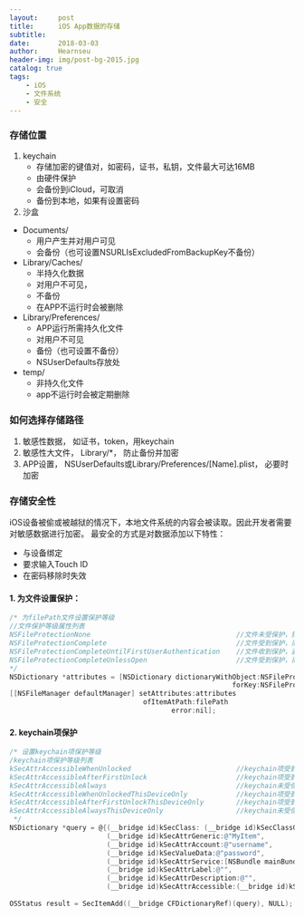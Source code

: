 ```yaml
---
layout:     post                   
title:      iOS App数据的存储
subtitle:              
date:       2018-03-03             
author:     Hearnseu  
header-img: img/post-bg-2015.jpg                        
catalog: true                       
tags:                              
    - iOS
    - 文件系统
    - 安全
---
```



### 存储位置
1. keychain 
   - 存储加密的键值对，如密码，证书，私钥，文件最大可达16MB
   - 由硬件保护
   - 会备份到iCloud，可取消
   - 备份到本地，如果有设置密码
2. 沙盒
  - Documents/  
     - 用户产生并对用户可见
     - 会备份（也可设置NSURLIsExcludedFromBackupKey不备份）
  - Library/Caches/  
     - 半持久化数据
     - 对用户不可见，
     - 不备份
     - 在APP不运行时会被删除
  - Library/Preferences/  
     - APP运行所需持久化文件
     - 对用户不可见
     - 备份（也可设置不备份）
     - NSUserDefaults存放处
  - temp/
     - 非持久化文件
     - app不运行时会被定期删除
     
  
### 如何选择存储路径
1. 敏感性数据， 如证书，token，用keychain
2. 敏感性大文件， Library/*， 防止备份并加密
3. APP设置， NSUserDefaults或Library/Preferences/[Name].plist， 必要时加密

### 存储安全性
iOS设备被偷或被越狱的情况下，本地文件系统的内容会被读取。因此开发者需要对敏感数据进行加密。
最安全的方式是对数据添加以下特性：
- 与设备绑定
- 要求输入Touch ID 
- 在密码移除时失效

#### 1. 为文件设置保护：

```objective-c
/* 为filePath文件设置保护等级 
//文件保护等级属性列表  
NSFileProtectionNone                                    //文件未受保护，随时可以访问 （Default）  
NSFileProtectionComplete                                //文件受到保护，而且只有在设备未被锁定时才可访问  
NSFileProtectionCompleteUntilFirstUserAuthentication    //文件收到保护，直到设备启动且用户第一次输入密码  
NSFileProtectionCompleteUnlessOpen                      //文件受到保护，而且只有在设备未被锁定时才可打开，不过即便在设备被锁定时，已经打开的文件还是可以继续使用和写入  
*/  
NSDictionary *attributes = [NSDictionary dictionaryWithObject:NSFileProtectionComplete  
                                                       forKey:NSFileProtectionKey];  
[[NSFileManager defaultManager] setAttributes:attributes  
                                 ofItemAtPath:filePath  
                                        error:nil]; 
```

#### 2. keychain项保护


```objective-c
/* 设置keychain项保护等级
/keychain项保护等级列表  
kSecAttrAccessibleWhenUnlocked                          //keychain项受到保护，只有在设备未被锁定时才可以访问  
kSecAttrAccessibleAfterFirstUnlock                      //keychain项受到保护，直到设备启动并且用户第一次输入密码  
kSecAttrAccessibleAlways                                //keychain未受保护，任何时候都可以访问 （Default）  
kSecAttrAccessibleWhenUnlockedThisDeviceOnly            //keychain项受到保护，只有在设备未被锁定时才可以访问，而且不可以转移到其他设备  
kSecAttrAccessibleAfterFirstUnlockThisDeviceOnly        //keychain项受到保护，直到设备启动并且用户第一次输入密码，而且不可以转移到其他设备  
kSecAttrAccessibleAlwaysThisDeviceOnly                  //keychain未受保护，任何时候都可以访问，但是不能转移到其他设备 
 */  
NSDictionary *query = @{(__bridge id)kSecClass: (__bridge id)kSecClassGenericPassword,  
                        (__bridge id)kSecAttrGeneric:@"MyItem",  
                        (__bridge id)kSecAttrAccount:@"username",  
                        (__bridge id)kSecValueData:@"password",  
                        (__bridge id)kSecAttrService:[NSBundle mainBundle].bundleIdentifier,  
                        (__bridge id)kSecAttrLabel:@"",  
                        (__bridge id)kSecAttrDescription:@"",  
                        (__bridge id)kSecAttrAccessible:(__bridge id)kSecAttrAccessibleWhenUnlocked};    
      
OSStatus result = SecItemAdd((__bridge CFDictionaryRef)(query), NULL);  
```

